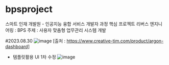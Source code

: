 # bpsproject
스마트 인재 개발원 - 인공지능 융합 서비스 개발자 과정
핵심 프로젝트
리버스 엔지니어링 : BPS
주제 : 사용자 맞춤형 업무관리 시스템 개발

#2023.08.30
![image](https://github.com/2023-SMHRD-KDT-AI-2/bpsproject/assets/143511660/532996d7-0ab4-45d5-a30b-3ddf36520324)
[출처 : https://www.creative-tim.com/product/argon-dashboard]
- 템플릿활용 UI 1차 수정
![image](https://github.com/2023-SMHRD-KDT-AI-2/bpsproject/assets/143511660/0746a6d3-0e46-499f-8d65-98793a176920)
